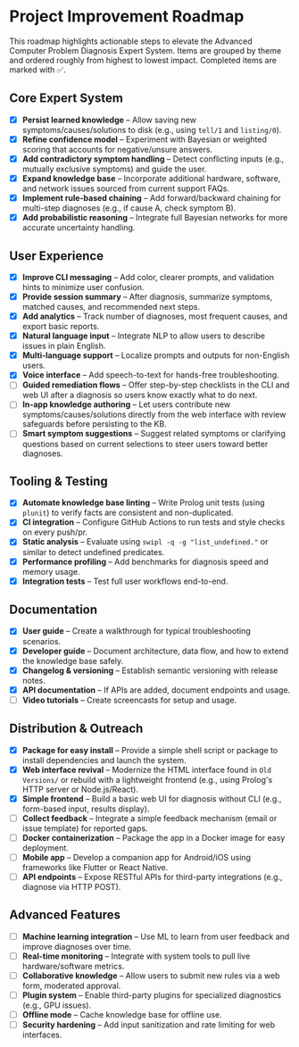 # Project Improvement Roadmap

This roadmap highlights actionable steps to elevate the Advanced Computer Problem Diagnosis Expert System. Items are grouped by theme and ordered roughly from highest to lowest impact. Completed items are marked with ✅.

## Core Expert System
- [x] **Persist learned knowledge** – Allow saving new symptoms/causes/solutions to disk (e.g., using `tell/1` and `listing/0`). 
- [x] **Refine confidence model** – Experiment with Bayesian or weighted scoring that accounts for negative/unsure answers. 
- [x] **Add contradictory symptom handling** – Detect conflicting inputs (e.g., mutually exclusive symptoms) and guide the user.
- [x] **Expand knowledge base** – Incorporate additional hardware, software, and network issues sourced from current support FAQs.
- [x] **Implement rule-based chaining** – Add forward/backward chaining for multi-step diagnoses (e.g., if cause A, check symptom B).
- [x] **Add probabilistic reasoning** – Integrate full Bayesian networks for more accurate uncertainty handling.

## User Experience
- [x] **Improve CLI messaging** – Add color, clearer prompts, and validation hints to minimize user confusion.
- [x] **Provide session summary** – After diagnosis, summarize symptoms, matched causes, and recommended next steps.
- [x] **Add analytics** – Track number of diagnoses, most frequent causes, and export basic reports.
- [x] **Natural language input** – Integrate NLP to allow users to describe issues in plain English.
- [x] **Multi-language support** – Localize prompts and outputs for non-English users.
- [x] **Voice interface** – Add speech-to-text for hands-free troubleshooting.
- [ ] **Guided remediation flows** – Offer step-by-step checklists in the CLI and web UI after a diagnosis so users know exactly what to do next.
- [ ] **In-app knowledge authoring** – Let users contribute new symptoms/causes/solutions directly from the web interface with review safeguards before persisting to the KB.
- [ ] **Smart symptom suggestions** – Suggest related symptoms or clarifying questions based on current selections to steer users toward better diagnoses.

## Tooling & Testing
- [x] **Automate knowledge base linting** – Write Prolog unit tests (using `plunit`) to verify facts are consistent and non-duplicated. 
- [x] **CI integration** – Configure GitHub Actions to run tests and style checks on every push/pr.
- [x] **Static analysis** – Evaluate using `swipl -q -g "list_undefined."` or similar to detect undefined predicates.
- [x] **Performance profiling** – Add benchmarks for diagnosis speed and memory usage.
- [x] **Integration tests** – Test full user workflows end-to-end.

## Documentation
- [x] **User guide** – Create a walkthrough for typical troubleshooting scenarios. 
- [x] **Developer guide** – Document architecture, data flow, and how to extend the knowledge base safely. 
- [x] **Changelog & versioning** – Establish semantic versioning with release notes.
- [x] **API documentation** – If APIs are added, document endpoints and usage.
- [ ] **Video tutorials** – Create screencasts for setup and usage.

## Distribution & Outreach
- [x] **Package for easy install** – Provide a simple shell script or package to install dependencies and launch the system.
- [x] **Web interface revival** – Modernize the HTML interface found in `Old Versions/` or rebuild with a lightweight frontend (e.g., using Prolog's HTTP server or Node.js/React).
- [x] **Simple frontend** – Build a basic web UI for diagnosis without CLI (e.g., form-based input, results display).
- [ ] **Collect feedback** – Integrate a simple feedback mechanism (email or issue template) for reported gaps.
- [ ] **Docker containerization** – Package the app in a Docker image for easy deployment.
- [ ] **Mobile app** – Develop a companion app for Android/iOS using frameworks like Flutter or React Native.
- [ ] **API endpoints** – Expose RESTful APIs for third-party integrations (e.g., diagnose via HTTP POST).

## Advanced Features
- [ ] **Machine learning integration** – Use ML to learn from user feedback and improve diagnoses over time.
- [ ] **Real-time monitoring** – Integrate with system tools to pull live hardware/software metrics.
- [ ] **Collaborative knowledge** – Allow users to submit new rules via a web form, moderated approval.
- [ ] **Plugin system** – Enable third-party plugins for specialized diagnostics (e.g., GPU issues).
- [ ] **Offline mode** – Cache knowledge base for offline use.
- [ ] **Security hardening** – Add input sanitization and rate limiting for web interfaces.

